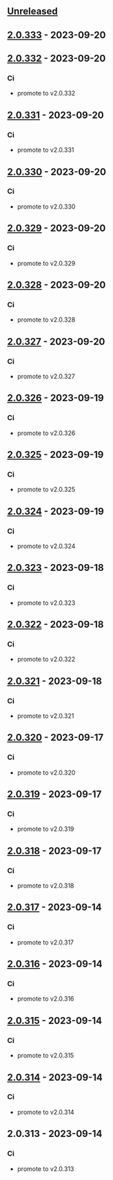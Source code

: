 <a name="unreleased"></a>
## [Unreleased]


<a name="2.0.333"></a>
## [2.0.333] - 2023-09-20

<a name="2.0.332"></a>
## [2.0.332] - 2023-09-20
### Ci
- promote to v2.0.332


<a name="2.0.331"></a>
## [2.0.331] - 2023-09-20
### Ci
- promote to v2.0.331


<a name="2.0.330"></a>
## [2.0.330] - 2023-09-20
### Ci
- promote to v2.0.330


<a name="2.0.329"></a>
## [2.0.329] - 2023-09-20
### Ci
- promote to v2.0.329


<a name="2.0.328"></a>
## [2.0.328] - 2023-09-20
### Ci
- promote to v2.0.328


<a name="2.0.327"></a>
## [2.0.327] - 2023-09-20
### Ci
- promote to v2.0.327


<a name="2.0.326"></a>
## [2.0.326] - 2023-09-19
### Ci
- promote to v2.0.326


<a name="2.0.325"></a>
## [2.0.325] - 2023-09-19
### Ci
- promote to v2.0.325


<a name="2.0.324"></a>
## [2.0.324] - 2023-09-19
### Ci
- promote to v2.0.324


<a name="2.0.323"></a>
## [2.0.323] - 2023-09-18
### Ci
- promote to v2.0.323


<a name="2.0.322"></a>
## [2.0.322] - 2023-09-18
### Ci
- promote to v2.0.322


<a name="2.0.321"></a>
## [2.0.321] - 2023-09-18
### Ci
- promote to v2.0.321


<a name="2.0.320"></a>
## [2.0.320] - 2023-09-17
### Ci
- promote to v2.0.320


<a name="2.0.319"></a>
## [2.0.319] - 2023-09-17
### Ci
- promote to v2.0.319


<a name="2.0.318"></a>
## [2.0.318] - 2023-09-17
### Ci
- promote to v2.0.318


<a name="2.0.317"></a>
## [2.0.317] - 2023-09-14
### Ci
- promote to v2.0.317


<a name="2.0.316"></a>
## [2.0.316] - 2023-09-14
### Ci
- promote to v2.0.316


<a name="2.0.315"></a>
## [2.0.315] - 2023-09-14
### Ci
- promote to v2.0.315


<a name="2.0.314"></a>
## [2.0.314] - 2023-09-14
### Ci
- promote to v2.0.314


<a name="2.0.313"></a>
## 2.0.313 - 2023-09-14
### Ci
- promote to v2.0.313


[Unreleased]: https://gitlab.industrysoftware.automation.siemens.com/caas-ops/fleet/aws-usea1-qa-qa/compare/2.0.333...HEAD
[2.0.333]: https://gitlab.industrysoftware.automation.siemens.com/caas-ops/fleet/aws-usea1-qa-qa/compare/2.0.332...2.0.333
[2.0.332]: https://gitlab.industrysoftware.automation.siemens.com/caas-ops/fleet/aws-usea1-qa-qa/compare/2.0.331...2.0.332
[2.0.331]: https://gitlab.industrysoftware.automation.siemens.com/caas-ops/fleet/aws-usea1-qa-qa/compare/2.0.330...2.0.331
[2.0.330]: https://gitlab.industrysoftware.automation.siemens.com/caas-ops/fleet/aws-usea1-qa-qa/compare/2.0.329...2.0.330
[2.0.329]: https://gitlab.industrysoftware.automation.siemens.com/caas-ops/fleet/aws-usea1-qa-qa/compare/2.0.328...2.0.329
[2.0.328]: https://gitlab.industrysoftware.automation.siemens.com/caas-ops/fleet/aws-usea1-qa-qa/compare/2.0.327...2.0.328
[2.0.327]: https://gitlab.industrysoftware.automation.siemens.com/caas-ops/fleet/aws-usea1-qa-qa/compare/2.0.326...2.0.327
[2.0.326]: https://gitlab.industrysoftware.automation.siemens.com/caas-ops/fleet/aws-usea1-qa-qa/compare/2.0.325...2.0.326
[2.0.325]: https://gitlab.industrysoftware.automation.siemens.com/caas-ops/fleet/aws-usea1-qa-qa/compare/2.0.324...2.0.325
[2.0.324]: https://gitlab.industrysoftware.automation.siemens.com/caas-ops/fleet/aws-usea1-qa-qa/compare/2.0.323...2.0.324
[2.0.323]: https://gitlab.industrysoftware.automation.siemens.com/caas-ops/fleet/aws-usea1-qa-qa/compare/2.0.322...2.0.323
[2.0.322]: https://gitlab.industrysoftware.automation.siemens.com/caas-ops/fleet/aws-usea1-qa-qa/compare/2.0.321...2.0.322
[2.0.321]: https://gitlab.industrysoftware.automation.siemens.com/caas-ops/fleet/aws-usea1-qa-qa/compare/2.0.320...2.0.321
[2.0.320]: https://gitlab.industrysoftware.automation.siemens.com/caas-ops/fleet/aws-usea1-qa-qa/compare/2.0.319...2.0.320
[2.0.319]: https://gitlab.industrysoftware.automation.siemens.com/caas-ops/fleet/aws-usea1-qa-qa/compare/2.0.318...2.0.319
[2.0.318]: https://gitlab.industrysoftware.automation.siemens.com/caas-ops/fleet/aws-usea1-qa-qa/compare/2.0.317...2.0.318
[2.0.317]: https://gitlab.industrysoftware.automation.siemens.com/caas-ops/fleet/aws-usea1-qa-qa/compare/2.0.316...2.0.317
[2.0.316]: https://gitlab.industrysoftware.automation.siemens.com/caas-ops/fleet/aws-usea1-qa-qa/compare/2.0.315...2.0.316
[2.0.315]: https://gitlab.industrysoftware.automation.siemens.com/caas-ops/fleet/aws-usea1-qa-qa/compare/2.0.314...2.0.315
[2.0.314]: https://gitlab.industrysoftware.automation.siemens.com/caas-ops/fleet/aws-usea1-qa-qa/compare/2.0.313...2.0.314
